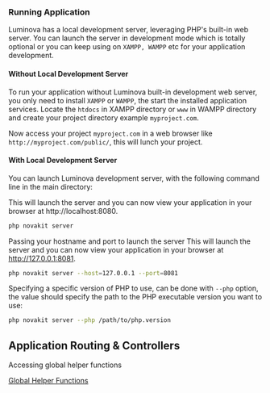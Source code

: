 ### Running Application

Luminova has a local development server, leveraging PHP's built-in web server. You can launch the server in development mode which is totally optional or you can keep using on `XAMPP, WAMPP` etc for your application development.

#### Without Local Development Server

To run your application without Luminova built-in development web server, you only need to install `XAMPP` or `WAMPP`, the start the installed application services. Locate the `htdocs` in XAMPP directory or `www` in WAMPP directory and create your project directory example `myproject.com`.

Now access your project `myproject.com` in a web browser like `http://myproject.com/public/`, this will lunch your project.

#### With Local Development Server

You can launch Luminova development server, with the following command line in the main directory:

This will launch the server and you can now view your application in your browser at http://localhost:8080.

```bash
php novakit server
```

Passing your hostname and port to launch the server
This will launch the server and you can now view your application in your browser at http://127.0.0.1:8081.
```bash
php novakit server --host=127.0.0.1 --port=8081
```

Specifying a specific version of PHP to use, can be done with `--php` option, the value should specify the path to the PHP executable version you want to use:

```bash
php novakit server --php /path/to/php.version
```

## Application Routing & Controllers

Accessing global helper functions

[Global Helper Functions](GLOBAL.md)